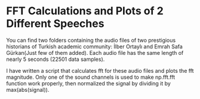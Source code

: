 # FFT Calculations and Plots of 2 Different Speeches

You can find two folders containing the audio files of two prestigious historians of Turkish academic community: İlber Ortaylı and Emrah Safa Gürkan(Just few of them added). Each audio file has the same length of nearly 5 seconds (22501 data samples).

I have written a script that calculates fft for these audio files and plots the fft magnitude. Only one of the sound channels is used to make np.fft.fft function work properly, then normalized the signal by dividing it by max(abs(signal)).
